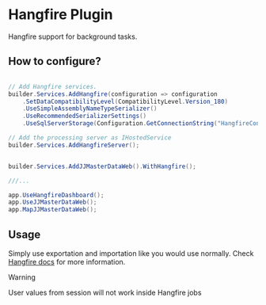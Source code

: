 # Hangfire Plugin

Hangfire support for background tasks.

## How to configure?

```csharp

// Add Hangfire services.
builder.Services.AddHangfire(configuration => configuration
    .SetDataCompatibilityLevel(CompatibilityLevel.Version_180)
    .UseSimpleAssemblyNameTypeSerializer()
    .UseRecommendedSerializerSettings()
    .UseSqlServerStorage(Configuration.GetConnectionString("HangfireConnection")));

// Add the processing server as IHostedService
builder.Services.AddHangfireServer();


builder.Services.AddJJMasterDataWeb().WithHangfire();

///...

app.UseHangfireDashboard();
app.UseJJMasterDataWeb();
app.MapJJMasterDataWeb();
```

## Usage
Simply use exportation and importation like you would use normally.
Check [Hangfire docs](https://docs.hangfire.io/en/latest/getting-started/aspnet-core-applications.html) for more information.

> [!WARNING] 
> User values from session will not work inside Hangfire jobs

